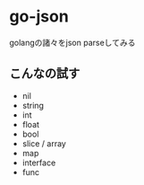 # go-json

golangの諸々をjson parseしてみる

## こんなの試す

* nil
* string
* int
* float
* bool
* slice / array
* map
* interface
* func
